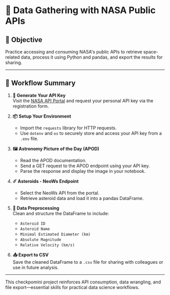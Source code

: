 # 🚀 Data Gathering with NASA Public APIs

## 🎯 Objective
Practice accessing and consuming NASA's public APIs to retrieve space-related data, process it using Python and pandas, and export the results for sharing.

---

## 🧠 Workflow Summary

1. **🔑 Generate Your API Key**  
   Visit the [NASA API Portal](https://api.nasa.gov) and request your personal API key via the registration form.

2. **📦 Setup Your Environment**  
   - Import the `requests` library for HTTP requests.  
   - Use `dotenv` and `os` to securely store and access your API key from a `.env` file.

3. **🖼️ Astronomy Picture of the Day (APOD)**  
   - Read the APOD documentation.  
   - Send a GET request to the APOD endpoint using your API key.  
   - Parse the response and display the image in your notebook.

4. **☄️ Asteroids - NeoWs Endpoint**  
   - Select the NeoWs API from the portal.  
   - Retrieve asteroid data and load it into a pandas DataFrame.

5. **🧹 Data Preprocessing**  
   Clean and structure the DataFrame to include:
   - `Asteroid ID`  
   - `Asteroid Name`  
   - `Minimal Estimated Diameter (km)`  
   - `Absolute Magnitude`  
   - `Relative Velocity (km/s)`

6. **📤 Export to CSV**  
   Save the cleaned DataFrame to a `.csv` file for sharing with colleagues or use in future analysis.

---

This checkpomini project reinforces API consumption, data wrangling, and file export—essential skills for practical data science workflows.
